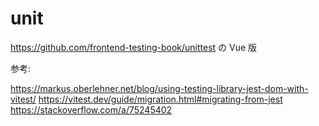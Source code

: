 # unit

https://github.com/frontend-testing-book/unittest の Vue 版

参考:

https://markus.oberlehner.net/blog/using-testing-library-jest-dom-with-vitest/
https://vitest.dev/guide/migration.html#migrating-from-jest
https://stackoverflow.com/a/75245402

